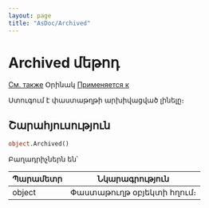 ```yaml
---
layout: page
title: "AsDoc/Archived"
---
```

# Archived մեթոդ 

[См. также](../Asdoc.md) Օրինակ [Применяется к](../Asdoc.md)

Ստուգում է փաստաթղթի արխիվացված լինելը։

## Շարահյուսություն

``` vb
object.Archived()
```

Բաղադրիչներն են՝
    
| Պարամետր | Նկարագրություն |
|--|--|
| object | Փաստաթուղթ օբյեկտի հղում։|
